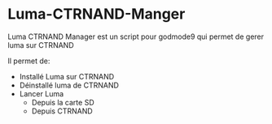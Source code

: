 # Luma-CTRNAND-Manger

Luma CTRNAND Manager est un script pour godmode9 qui permet de gerer luma sur CTRNAND

Il permet de:
* Installé Luma sur CTRNAND
* Déinstallé luma de CTRNAND
* Lancer Luma 
  * Depuis la carte SD
  * Depuis CTRNAND
